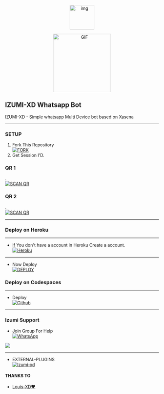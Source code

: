 <div align="center">
<img 
src="https://i.imgur.com/Uc0uIkO.jpeg" alt="img" width="80" height="80"/>
</p>
        <img 
src="https://tenor.com/view/school-live-cute-hello-anime-girl-yuki-takeya-gif-14815980.gif" alt="GIF" width="190" height="190"/>
</p>

</div>
        
## IZUMI-XD Whatsapp Bot
IZUMI-XD - Simple whatsapp Multi Device bot based on 
Xasena 


***

### SETUP

1. Fork This Repository
   <br>
<a href='https://github.com/sataniceypz/Izumi-V2/fork' target="_blank"><img alt='FORK' src='https://img.shields.io/badge/fork-100000?style=for-the-badge&logo=scan&logoColor=white&labelColor=black&color=black'/></a>
2. Get Session I'D.

### QR 1
.
    <br>
<a href='https://izumi-7s2v.onrender.com/' target="_blank"><img alt='SCAN QR ' src='https://img.shields.io/badge/get_session-100000?style=for-the-badge&logo=scan&logoColor=white&labelColor=black&color=black'/></a>

### QR 2
.
    <br>
<a href='https://izumi-7s2v.onrender.com/' target="_blank"><img alt='SCAN QR ' src='https://img.shields.io/badge/get_session-100000?style=for-the-badge&logo=scan&logoColor=white&labelColor=black&color=black'/></a>

***
### Deploy on Heroku
***
* If You don't have a account in Heroku Create a account.
    <br>
<a href='https://signup.heroku.com/' target="_blank"><img alt='Heroku' src='https://img.shields.io/badge/-Create-black?style=for-the-badge&logo=heroku&logoColor=white'/></a>
***
* Now Deploy
    <br>
<a href='https://izumi-deploy.vercel.app/' target="_blank"><img alt='DEPLOY' src='https://img.shields.io/badge/-DEPLOY-black?style=for-the-badge&logo=heroku&logoColor=white'/></a>

### Deploy on Codespaces
***
* Deploy
    <br>
<a href='https://github.com/codespaces/new?skip_quickstart=true&machine=basicLinux32gb&repo=792451917&ref=main&geo=SoutheastAsia' target="_blank"><img alt='Github' src='https://img.shields.io/badge/-Deploy-black?style=for-the-badge&logo=github&logoColor=white'/></a>

***
### Izumi Support
* Join Group For Help
     <br>
<a href="https://chat.whatsapp.com/KHvcGD7aEUo8gPocJsYXZe"><img alt="WhatsApp" src="https://img.shields.io/badge/-Whatsapp%20Group-black?style=for-the-badge&logo=whatsapp&logoColor=white"/></a>



<a><img src='https://i.imgur.com/LyHic3i.gif'/></a>

***
* EXTERNAL-PLUGINS
     <br>
<a href='https://github.com/sataniceypz/IZUMI-EXPLUGINS' target="_blank"><img alt='Izumi-xd' src='https://img.shields.io/badge/EXPLUGIN-100000?style=for-the-badge&logo=github&logoColor=white&labelColor=black&color=black'/></a>

#### THANKS TO
- [ Louis-XD❤️](https://github.com/Louis-XD) <br>
